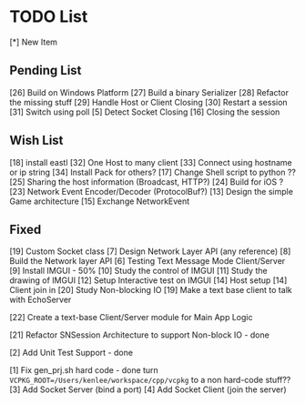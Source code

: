 # TODO List 
[*] New Item 


## Pending List 
[26] Build on Windows Platform
[27] Build a binary Serializer 
[28] Refactor the missing stuff
[29] Handle Host or Client Closing
[30] Restart a session 
[31] Switch using poll
[5] Detect Socket Closing
[16] Closing the session


## Wish List 
[18] install eastl 
[32] One Host to many client
[33] Connect using hostname or ip string 
[34] Install Pack for others?
[17] Change Shell script to python ??
[25] Sharing the host information (Broadcast, HTTP?)
[24] Build for iOS ? 
[23] Network Event Encoder/Decoder (ProtocolBuf?)
[13] Design the simple Game architecture 
[15] Exchange NetworkEvent



## Fixed 
[19] Custom Socket class
[7] Design Network Layer API (any reference)
[8] Build the Network layer API 
[6] Testing Text Message Mode Client/Server 
[9] Install IMGUI - 50%
[10] Study the control of IMGUI 
[11] Study the drawing of IMGUI 
[12] Setup Interactive test on IMGUI 
[14] Host setup 
[14] Client join in 
[20] Study Non-blocking IO 
[19] Make a text base client to talk with EchoServer

[22] Create a text-base Client/Server module for Main App Logic

[21] Refactor SNSession Architecture to support Non-block IO  - done 

[2] Add Unit Test Support  - done 

[1] Fix gen_prj.sh hard code - done 
turn `VCPKG_ROOT=/Users/kenlee/workspace/cpp/vcpkg`
to a non hard-code stuff??
[3] Add Socket Server (bind a port)
[4] Add Socket Client (join the server)

